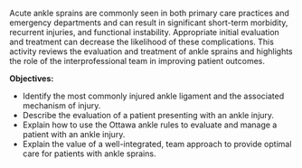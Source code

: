 Acute ankle sprains are commonly seen in both primary care practices and emergency departments and can result in significant short-term morbidity, recurrent injuries, and functional instability. Appropriate initial evaluation and treatment can decrease the likelihood of these complications. This activity reviews the evaluation and treatment of ankle sprains and highlights the role of the interprofessional team in improving patient outcomes.

**Objectives:**
- Identify the most commonly injured ankle ligament and the associated mechanism of injury. 
- Describe the evaluation of a patient presenting with an ankle injury.
- Explain how to use the Ottawa ankle rules to evaluate and manage a patient with an ankle injury. 
- Explain the value of a well-integrated, team approach to provide optimal care for patients with ankle sprains.